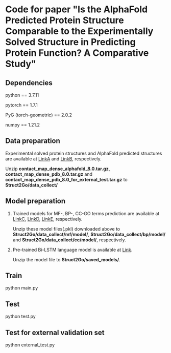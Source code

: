 # Code for paper "Is the AlphaFold Predicted Protein Structure Comparable to the Experimentally Solved Structure in Predicting Protein Function? A Comparative Study"
Dependencies
---

python == 3.7.11

pytorch == 1.7.1

PyG (torch-geometric) == 2.0.2

numpy == 1.21.2

Data preparation
---
Experimental solved protein structures and AlphaFold predicted structures are available at [LinkA](https://pan.baidu.com/s/1p6E2UuLaih1Ehs59s8VbbQ "password:1234") and [LinkB](https://pan.baidu.com/s/1_mNskJfLNL9AiOZrDd71cA "password:1234"), respectively.

Unzip **contact_map_dense_alphafold_8.0.tar.gz**, **contact_map_dense_pdb_8.0.tar.gz** and **contact_map_dense_pdb_8.0_for_external_test.tar.gz** to **Struct2Go/data_collect/**

Model preparation
---
1. Trained models for MF-, BP-, CC-GO terms prediction are available at [LinkC](https://pan.baidu.com/s/1tNw8KxH6lhsUX4ATSW5wtQ "password:1234"), [LinkD](https://pan.baidu.com/s/1o4wauLflll75EkKopBY5Wg "password:1234"), [LinkE](https://pan.baidu.com/s/1kNR-OTnGDxFNOvcEJb4iSA "password:1234"), respectively.

   Unzip these model files(.pkl) downloaded above to **Struct2Go/data_collect/mf/model/**, **Struct2Go/data_collect/bp/model/** and **Struct2Go/data_collect/cc/model/**, respectively.

2. Pre-trained Bi-LSTM language model is available at [Link](https://pan.baidu.com/s/1nTWUk4KeqXhnskRMq2Bm0A "password:1234").
   
   Unzip the model file to **Struct2Go/saved_models/**.

Train
---
python main.py

Test
---
python test.py

Test for external validation set
---
python external_test.py


